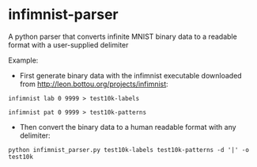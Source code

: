# infimnist-parser
A python parser that converts infinite MNIST binary data to a readable format with a user-supplied delimiter

Example:

* First generate binary data with the infimnist executable downloaded from <http://leon.bottou.org/projects/infimnist>:

`infimnist lab 0 9999 > test10k-labels`

`infimnist pat 0 9999 > test10k-patterns`

* Then convert the binary data to a human readable format with any delimiter:

`python infimnist_parser.py test10k-labels test10k-patterns -d '|' -o test10k`

